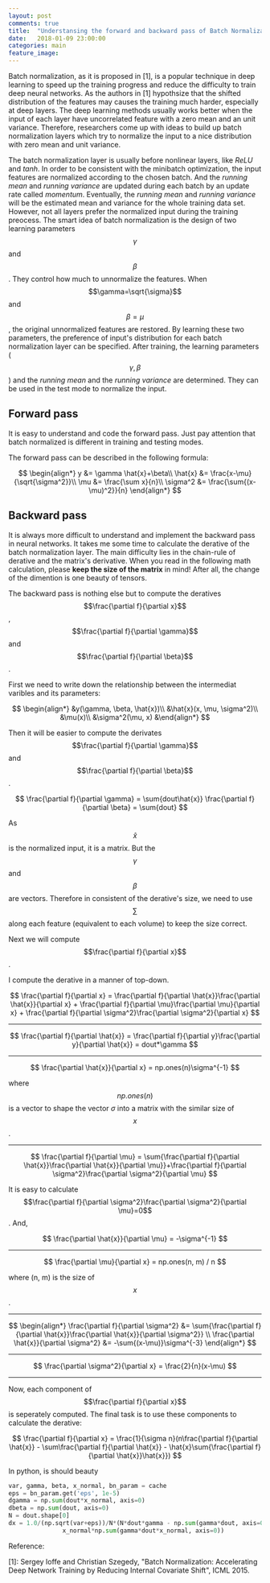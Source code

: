 ```yaml
---
layout: post
comments: true
title:  "Understansing the forward and backward pass of Batch Normalization"
date:   2018-01-09 23:00:00
categories: main
feature_image:
---
```


Batch normalization, as it is proposed in [1], is a popular technique in deep learning to speed up the training progress and reduce the difficulty to train deep neural networks. As the authors in [1] hypothsize that the shifted distribution of the features may causes the training much harder, especially at deep layers. The deep learning methods usually works better when the input of each layer have uncorrelated feature with a zero mean and an unit variance. Therefore, researchers come up with ideas to build up batch normalization layers which try to normalize the input to a nice distribution with zero mean and unit variance. 

The batch normalization layer is usually before nonlinear layers, like *ReLU* and *tanh*. In order to be consistent with the minibatch optimization, the input features are normalized according to the chosen batch. And the *running mean* and *running variance* are updated during each batch by an update rate called *momentum*. Eventually, the *running mean* and *running variance* will be the estimated mean and variance for the whole training data set. However, not all layers prefer the normalized input during the training preocess. The smart idea of batch normalization is the design of two learning parameters $$\gamma$$ and $$\beta$$. They control how much to unnormalize the features. When $$\gamma=\sqrt{\sigma}$$ and $$\beta=\mu$$, the original unnormalized features are restored. By learning these two parameters, the preference of input's distribution for each batch normalization layer can be specified. After training, the learning parameters ($$\gamma, \beta$$) and the *running mean* and the *running variance* are determined. They can be used in the test mode to normalize the input.

## Forward pass

It is easy to understand and code the forward pass. Just pay attention that batch normalized is different in training and testing modes.

The forward pass can be described in the following formula:

$$
\begin{align*}
y &= \gamma \hat{x}+\beta\\
\hat{x} &= \frac{x-\mu}{\sqrt{\sigma^2}}\\
\mu &= \frac{\sum x}{n}\\
\sigma^2 &= \frac{\sum{(x-\mu)^2}}{n}
\end{align*}
$$

## Backward pass

It is always more difficult to understand and implement the backward pass in neural networks. It takes me some time to calculate the derative of the batch normalization layer. The main difficulty lies in the chain-rule of derative and the matrix's derivative. When you read in the following math calculation, please **keep the size of the matrix** in mind! After all, the change of the dimention is one beauty of tensors.

The backward pass is nothing else but to compute the deratives $$\frac{\partial f}{\partial x}$$, $$\frac{\partial f}{\partial \gamma}$$ and $$\frac{\partial f}{\partial \beta}$$.

First we need to write down the relationship between the intermediat varibles and its parameters:

$$
\begin{align*}
&y(\gamma, \beta, \hat{x})\\
&\hat{x}(x, \mu, \sigma^2)\\
&\mu(x)\\
&\sigma^2(\mu, x)
&\end{align*}
$$

Then it will be easier to compute the derivates $$\frac{\partial f}{\partial \gamma}$$ and $$\frac{\partial f}{\partial \beta}$$.

$$
\frac{\partial f}{\partial \gamma} = \sum{dout\hat{x}}
\frac{\partial f}{\partial \beta} = \sum{dout}
$$

As $$\hat{x}$$ is the normalized input, it is a matrix. But the $$\gamma$$ and $$\beta$$ are vectors. Therefore in consistent of the derative's size, we need to use $$\sum$$ along each feature (equivalent to each volume) to keep the size correct.

Next we will compute $$\frac{\partial f}{\partial x}$$.

I compute the derative in a manner of top-down.

$$
\frac{\partial f}{\partial x} = \frac{\partial f}{\partial \hat{x}}\frac{\partial \hat{x}}{\partial x} + \frac{\partial f}{\partial \mu}\frac{\partial \mu}{\partial x} + \frac{\partial f}{\partial \sigma^2}\frac{\partial \sigma^2}{\partial x}
$$

---

$$
\frac{\partial f}{\partial \hat{x}} = \frac{\partial f}{\partial y}\frac{\partial y}{\partial \hat{x}} = dout*\gamma
$$

---

$$
\frac{\partial \hat{x}}{\partial x} = np.ones(n)\sigma^{-1}
$$

where $$np.ones(n)$$ is a vector to shape the vector $\sigma$ into a matrix with the similar size of $$x$$.

---

$$
\frac{\partial f}{\partial \mu} = \sum{\frac{\partial f}{\partial \hat{x}}\frac{\partial \hat{x}}{\partial \mu}}+\frac{\partial f}{\partial \sigma^2}\frac{\partial \sigma^2}{\partial \mu}
$$

It is easy to calculate $$\frac{\partial f}{\partial \sigma^2}\frac{\partial \sigma^2}{\partial \mu}=0$$. And,

$$
\frac{\partial \hat{x}}{\partial \mu} = -\sigma^{-1}
$$

---

$$
\frac{\partial \mu}{\partial x} = np.ones(n, m) / n
$$

where (n, m) is the size of $$x$$.

---

$$
\begin{align*}
\frac{\partial f}{\partial \sigma^2} &= \sum{\frac{\partial f}{\partial \hat{x}}\frac{\partial \hat{x}}{\partial \sigma^2}} \\
\frac{\partial \hat{x}}{\partial \sigma^2} &= -\sum{(x-\mu)}\sigma^{-3}
\end{align*}
$$

---

$$
\frac{\partial \sigma^2}{\partial x} = \frac{2}{n}(x-\mu)
$$

---

Now, each component of $$\frac{\partial f}{\partial x}$$ is seperately computed. The final task is to use these components to calculate the derative:

$$
\frac{\partial f}{\partial x} = \frac{1}{\sigma n}(n\frac{\partial f}{\partial \hat{x}} - \sum\frac{\partial f}{\partial \hat{x}} - \hat{x}\sum{\frac{\partial f}{\partial \hat{x}}\hat{x}})
$$

In python, is should beauty

```python
var, gamma, beta, x_normal, bn_param = cache
eps = bn_param.get('eps', 1e-5)
dgamma = np.sum(dout*x_normal, axis=0)
dbeta = np.sum(dout, axis=0)
N = dout.shape[0]
dx = 1.0/(np.sqrt(var+eps))/N*(N*dout*gamma - np.sum(gamma*dout, axis=0) -
               x_normal*np.sum(gamma*dout*x_normal, axis=0))
```

Reference:

[1]: Sergey Ioffe and Christian Szegedy, "Batch Normalization: Accelerating Deep Network Training by Reducing Internal Covariate Shift", ICML 2015.